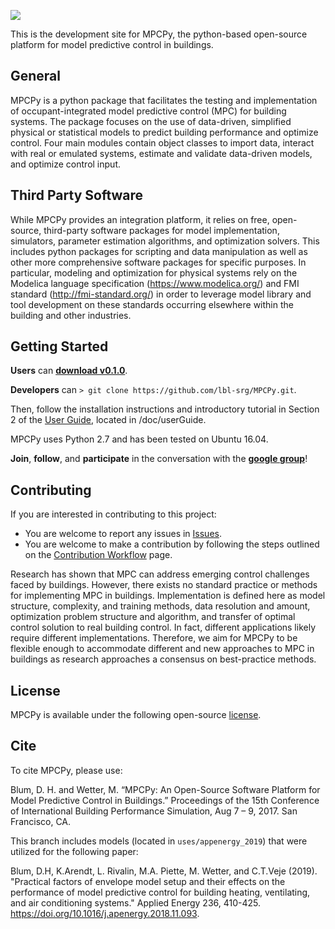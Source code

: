 ![](doc/userGuide/source/images/logo.png)

This is the development site for MPCPy, the python-based open-source platform for model predictive control in buildings.

## General
MPCPy is a python package that facilitates the testing and implementation of occupant-integrated model predictive control (MPC) for building systems.  The package focuses on the use of data-driven, simplified physical or statistical models to predict building performance and optimize control.  Four main modules contain object classes to import data, interact with real or emulated systems, estimate and validate data-driven models, and optimize control input.

## Third Party Software
While MPCPy provides an integration platform, it relies on free, open-source, third-party software packages for model implementation, simulators, parameter estimation algorithms, and optimization solvers.  This includes python packages for scripting and data manipulation as well as other more comprehensive software packages for specific purposes.  In particular, modeling and optimization for physical systems rely on the Modelica language specification (https://www.modelica.org/) and FMI standard (http://fmi-standard.org/) in order to leverage model library and tool development on these standards occurring elsewhere within the building and other industries.

## Getting Started
**Users** can [**download v0.1.0**](https://github.com/lbl-srg/MPCPy/releases/tag/v0.1.0).

**Developers** can ``> git clone https://github.com/lbl-srg/MPCPy.git``.

Then, follow the installation instructions and introductory tutorial in Section 2 of the [User Guide](https://github.com/lbl-srg/MPCPy/tree/master/doc/userGuide), located in /doc/userGuide.

MPCPy uses Python 2.7 and has been tested on Ubuntu 16.04.

**Join**, **follow**, and **participate** in the conversation with the [**google group**](https://groups.google.com/forum/#!forum/mpcpy)!

## Contributing
If you are interested in contributing to this project:

- You are welcome to report any issues in [Issues](https://github.com/lbl-srg/MPCPy/issues).
- You are welcome to make a contribution by following the steps outlined on the [Contribution Workflow](https://github.com/lbl-srg/MPCPy/wiki/Contribution-Workflow) page.

Research has shown that MPC can address emerging control challenges faced by buildings.  However, there exists no standard practice or methods for implementing MPC in buildings.  Implementation is defined here as model structure, complexity, and training methods, data resolution and amount, optimization problem structure and algorithm, and transfer of optimal control solution to real building control.  In fact, different applications likely require different implementations.  Therefore, we aim for MPCPy to be flexible enough to accommodate different and new approaches to MPC in buildings as research approaches a consensus on best-practice methods.

## License
MPCPy is available under the following open-source [license](https://github.com/lbl-srg/MPCPy/blob/master/license.txt).

## Cite
To cite MPCPy, please use:

Blum, D. H. and Wetter, M. “MPCPy: An Open-Source Software Platform for Model Predictive Control in Buildings.” Proceedings of the 15th Conference of International Building Performance Simulation, Aug 7 – 9, 2017. San Francisco, CA.

This branch includes models (located in ``uses/appenergy_2019``) that were utilized for the following paper: 

Blum, D.H, K.Arendt, L. Rivalin, M.A. Piette, M. Wetter, and C.T.Veje (2019). "Practical factors of envelope model setup and their effects on the performance of model predictive control for building heating, ventilating, and air conditioning systems."  Applied Energy 236, 410-425.  https://doi.org/10.1016/j.apenergy.2018.11.093. 
